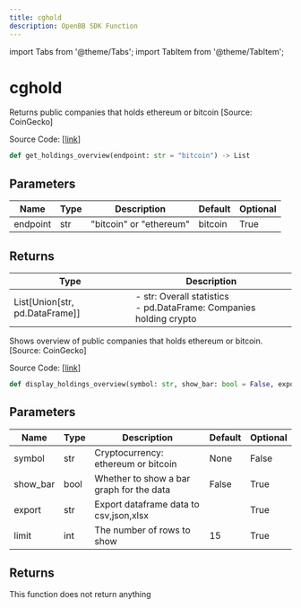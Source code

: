 ```yaml
---
title: cghold
description: OpenBB SDK Function
---
```


import Tabs from '@theme/Tabs';
import TabItem from '@theme/TabItem';

# cghold

<Tabs>
<TabItem value="model" label="Model" default>

Returns public companies that holds ethereum or bitcoin [Source: CoinGecko]

Source Code: [[link](https://github.com/OpenBB-finance/OpenBBTerminal/tree/main/openbb_terminal/cryptocurrency/overview/pycoingecko_model.py#L102)]

```python
def get_holdings_overview(endpoint: str = "bitcoin") -> List
```
## Parameters

| Name | Type | Description | Default | Optional |
| ---- | ---- | ----------- | ------- | -------- |
| endpoint | str | "bitcoin" or "ethereum" | bitcoin | True |

## Returns

| Type | Description |
| ---- | ----------- |
| List[Union[str, pd.DataFrame]] | - str:              Overall statistics<br/>- pd.DataFrame: Companies holding crypto |



</TabItem>
<TabItem value="view" label="View">

Shows overview of public companies that holds ethereum or bitcoin. [Source: CoinGecko]

Source Code: [[link](https://github.com/OpenBB-finance/OpenBBTerminal/tree/main/openbb_terminal/cryptocurrency/overview/pycoingecko_view.py#L135)]

```python
def display_holdings_overview(symbol: str, show_bar: bool = False, export: str = "", limit: int = 15) -> None
```
## Parameters

| Name | Type | Description | Default | Optional |
| ---- | ---- | ----------- | ------- | -------- |
| symbol | str | Cryptocurrency: ethereum or bitcoin | None | False |
| show_bar | bool | Whether to show a bar graph for the data | False | True |
| export | str | Export dataframe data to csv,json,xlsx |  | True |
| limit | int | The number of rows to show | 15 | True |

## Returns

This function does not return anything



</TabItem>
</Tabs>